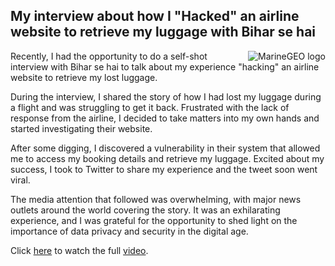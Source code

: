 ## My interview about how I "Hacked" an airline website to retrieve my luggage with Bihar se hai

<a href="https://www.youtube.com/watch?v=L5W0NrTuZu8"> <img align="right" src="https://i.ytimg.com/vi/L5W0NrTuZu8/hqdefault.jpg" title="MarineGEO logo"></a>

Recently, I had the opportunity to do a self-shot interview with Bihar se hai to talk about my experience "hacking" an airline website to retrieve my lost luggage.

During the interview, I shared the story of how I had lost my luggage during a flight and was struggling to get it back. Frustrated with the lack of response from the airline, I decided to take matters into my own hands and started investigating their website.

After some digging, I discovered a vulnerability in their system that allowed me to access my booking details and retrieve my luggage. Excited about my success, I took to Twitter to share my experience and the tweet soon went viral.

The media attention that followed was overwhelming, with major news outlets around the world covering the story. It was an exhilarating experience, and I was grateful for the opportunity to shed light on the importance of data privacy and security in the digital age.

Click [here](https://www.youtube.com/watch?v=L5W0NrTuZu8) to watch the full [video](https://www.youtube.com/watch?v=L5W0NrTuZu8).
